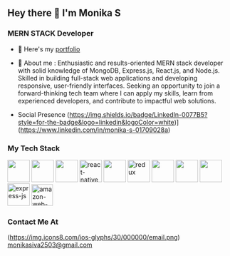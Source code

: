 ## Hey there 👋 I'm Monika S
### MERN STACK Developer
- 🔭 Here's my [portfolio](https://monikasivanandam.github.io/portfolio/)
- 💬 About me :
Enthusiastic and results-oriented MERN stack developer with solid knowledge of MongoDB, Express.js,
React.js, and Node.js. Skilled in building full-stack web applications and developing responsive, user-friendly
interfaces. Seeking an opportunity to join a forward-thinking tech team where I can apply my skills, learn from
experienced developers, and contribute to impactful web solutions.


-  Social Presence
(https://img.shields.io/badge/LinkedIn-0077B5?style=for-the-badge&logo=linkedin&logoColor=white)](https://www.linkedin.com/in/monika-s-01709028a)


### My Tech Stack
 <img height="50" width="50" src="https://img.icons8.com/color/48/000000/java-coffee-cup-logo.png" /> <img height="50" width="50" src="https://img.icons8.com/color/48/000000/html-5.png" /> <img height="50" width="50" src="https://img.icons8.com/color/48/000000/css3.png" /> <img width="50" height="50" src="https://img.icons8.com/color/48/react-native.png" alt="react-native"/> <img height="50" width="50" src="https://img.icons8.com/color/48/000000/bootstrap.png" /> <img width="50" height="50" src="https://img.icons8.com/color/48/redux.png" alt="redux"/> <img height="50" width="50" src="https://img.icons8.com/color/48/000000/javascript.png"/> <img height="50" width="50" src="https://img.icons8.com/color/48/000000/mongodb.png"/> <img height="50" width="50" src="https://img.icons8.com/color/48/000000/nodejs.png"/> <img width="50" height="50" src="https://img.icons8.com/color/48/express-js.png" alt="express-js"/> <img width="48" height="48" src="https://img.icons8.com/color/48/amazon-web-services.png" alt="amazon-web-services"/>


### Contact Me At
(https://img.icons8.com/ios-glyphs/30/000000/email.png) [monikasiva2503@gmail.com](mailto:monikasiva2503@gmail.com)

<!--
**Monikasivanandam/Monikasivanandam** is a ✨ _special_ ✨ repository because its `README.md` (this file) appears on your GitHub profile.

Here are some ideas to get you started:

- 🔭 I’m currently working on ...
- 🌱 I’m currently learning ...
- 👯 I’m looking to collaborate on ...
- 🤔 I’m looking for help with ...
- 💬 Ask me about ...
- 📫 How to reach me: ...
- 😄 Pronouns: ...
- ⚡ Fun fact: ...
-->
